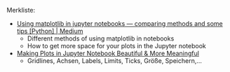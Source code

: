 

Merkliste:
- [Using matplotlib in jupyter notebooks — comparing methods and some tips [Python] | Medium](https://medium.com/@1522933668924/using-matplotlib-in-jupyter-notebooks-comparing-methods-and-some-tips-python-c38e85b40ba1)
  - Different methods of using matplotlib in notebooks
  - How to get more space for your plots in the Jupyter notebook
- [Making Plots in Jupyter Notebook Beautiful & More Meaningful](https://towardsdatascience.com/making-plots-in-jupyter-notebook-beautiful-more-meaningful-23c8a35c0d5d)
  - Gridlines, Achsen, Labels, Limits, Ticks, Größe, Speichern,...
